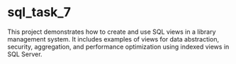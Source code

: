 # sql_task_7
This project demonstrates how to create and use SQL views in a library management system. It includes examples of views for data abstraction, security, aggregation, and performance optimization using indexed views in SQL Server.

